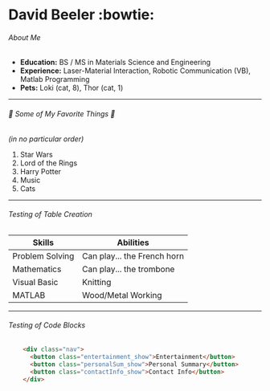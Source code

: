 
# David Beeler :bowtie:

###### About Me

* **Education:** BS / MS in Materials Science and Engineering
* **Experience:** Laser-Material Interaction, Robotic Communication (VB), Matlab Programming
* **Pets:** Loki (cat, 8), Thor (cat, 1)

____

###### :musical_note: Some of My Favorite Things :musical_note: 
*(in no particular order)*

1. Star Wars
2. Lord of the Rings
3. Harry Potter
4. Music
5. Cats

___

###### Testing of Table Creation
Skills | Abilities
------------ | -------------
Problem Solving | Can play... the French horn
Mathematics | Can play... the trombone
Visual Basic | Knitting
MATLAB | Wood/Metal Working

___

###### Testing of Code Blocks
```HTML
    <div class="nav">
      <button class="entertainment_show">Entertainment</button>
      <button class="personalSum_show">Personal Summary</button>
      <button class="contactInfo_show">Contact Info</button>
    </div>
```
